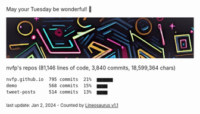 May your Tuesday be wonderful! 🌸

![banner](https://github.com/nvfp/nvfp/raw/main/assets/banner.jpg)

nvfp's repos (81,146 lines of code, 3,840 commits, 18,599,364 chars)

```txt
nvfp.github.io  795 commits  21%  ▆▆▆▆▆▆
demo            568 commits  15%  ▆▆▆▆
tweet-posts     514 commits  13%  ▆▆▆▆
```

<sub>last update: Jan 2, 2024 - Counted by [Lineosaurus v1.1](https://github.com/Lineosaurus/Lineosaurus)</sub>